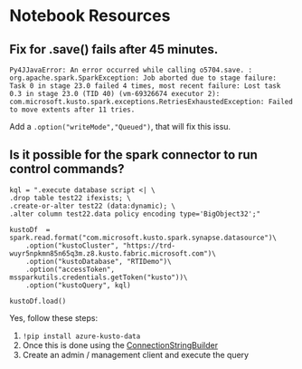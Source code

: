 # Notebook Resources

## Fix for .save() fails after 45 minutes. 
```
Py4JJavaError: An error occurred while calling o5704.save. : org.apache.spark.SparkException: Job aborted due to stage failure: Task 0 in stage 23.0 failed 4 times, most recent failure: Lost task 0.3 in stage 23.0 (TID 40) (vm-69326674 executor 2): com.microsoft.kusto.spark.exceptions.RetriesExhaustedException: Failed to move extents after 11 tries.
```
Add a `.option("writeMode","Queued")`, that will fix this issu.


## Is it possible for the spark connector to run control commands? 
```
kql = ".execute database script <| \
.drop table test22 ifexists; \
.create-or-alter test22 (data:dynamic); \
.alter column test22.data policy encoding type='BigObject32';"
 
kustoDf  = spark.read.format("com.microsoft.kusto.spark.synapse.datasource")\
    .option("kustoCluster", "https://trd-wuyr5npkmn85n65q3m.z8.kusto.fabric.microsoft.com")\
    .option("kustoDatabase", "RTIDemo")\
    .option("accessToken", mssparkutils.credentials.getToken("kusto"))\
    .option("kustoQuery", kql)
 
kustoDf.load()
```

Yes, follow these steps:
1. `!pip install azure-kusto-data`
2. Once this is done using the [ConnectionStringBuilder](https://github.com/Azure/azure-kusto-python/blob/fed5aebd10c3cfbc3a14467656fb57a43cb4180e/azure-kusto-data/tests/sample.py#L26)
3. Create an admin / management client and execute the query

